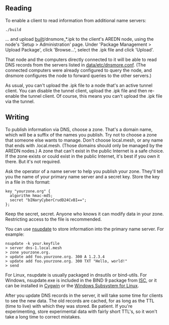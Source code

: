 ## Reading

To enable a client to read information from additional name servers:

`./build`

... and upload [built](built)/dnsmore_*.ipk to the client's AREDN node, using
the node's 'Setup > Administration' page. Under 'Package Management > Upload
Package', click 'Browse...', select the .ipk file and click 'Upload'.

That node and the computers directly connected to it will be able to read DNS
records from the servers listed in
[data/etc/dnsmore.conf](data/etc/dnsmore.conf). (The connected computers were
already configured to query the node, and dnsmore configures the node to
forward queries to the other servers.)

As usual, you can't upload the .ipk file to a node that's an active tunnel
client. You can disable the tunnel client, upload the .ipk file and then
re-enable the tunnel client. Of course, this means you can't upload the .ipk
file via the tunnel.

## Writing

To publish information via DNS, choose a zone. That's a domain name, which
will be a suffix of the names you publish. Try not to choose a zone that
someone else wants to manage. Don't choose local.mesh, or any name that ends
with .local.mesh. (Those domains should only be managed by the AREDN nodes.)
A zone that can't exist in the public Internet is a safe choice. If the zone
exists or could exist in the public Internet, it's best if you own it there.
But it's not required.

Ask the operator of a name server to help you publish your zone. They'll tell
you the name of your primary name server and a secret key. Store the key in a
file in this format:
```
key "yourzone.org" {
  algorithm hmac-md5;
  secret "bINaryCyberCrudD24CvBI==";
};
```
Keep the secret, secret. Anyone who knows it can modify data in your zone.
Restricting access to the file is recommended.

You can use [nsupdate](https://linux.die.net/man/8/nsupdate)
to store information into the primary name server. For example:
```
nsupdate -k your.keyfile
> server dns-1.local.mesh
> zone yourzone.org.
> update add foo.yourzone.org. 300 A 1.2.3.4
> update add foo.yourzone.org. 300 TXT "Hello, world!"
> send
```
For Linux, nsupdate is usually packaged in dnsutils or bind-utils.
For Windows, nsupdate.exe is included in the BIND 9 package from
[ISC](https://www.isc.org/download/), or it can be installed in
[Cygwin](https://cygwin.com/index.html) or the
[Windows Subsystem for Linux](https://docs.microsoft.com/en-us/windows/wsl/about).

After you update DNS records in the server, it will take some time for clients
to see the new data. The old records are cached, for as long as the TTL (time
to live) with which they was stored. Be patient. If you're experimenting,
store experimental data with fairly short TTL's, so it won't take a long time
to correct mistakes.

